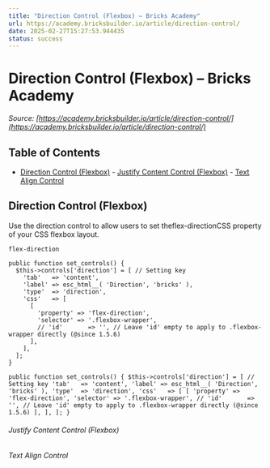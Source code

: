 ```yaml
---
title: "Direction Control (Flexbox) – Bricks Academy"
url: https://academy.bricksbuilder.io/article/direction-control/
date: 2025-02-27T15:27:53.944435
status: success
---
```


# Direction Control (Flexbox) – Bricks Academy

*Source: [https://academy.bricksbuilder.io/article/direction-control/](https://academy.bricksbuilder.io/article/direction-control/)*

## Table of Contents

- [Direction Control (Flexbox)](#direction-control-flexbox)
        - [Justify Content Control (Flexbox)](#justify-content-control-flexbox)
        - [Text Align Control](#text-align-control)

## Direction Control (Flexbox)

Use the direction control to allow users to set theflex-directionCSS property of your CSS flexbox layout.

`flex-direction`

```
public function set_controls() {
  $this->controls['direction'] = [ // Setting key
    'tab'   => 'content',
    'label' => esc_html__( 'Direction', 'bricks' ),
    'type'  => 'direction',
    'css'   => [
      [
        'property' => 'flex-direction',
        'selector' => '.flexbox-wrapper',
        // 'id'       => '', // Leave 'id' empty to apply to .flexbox-wrapper directly (@since 1.5.6)
      ],
    ],
  ];
}
```

`public function set_controls() {
  $this->controls['direction'] = [ // Setting key
    'tab'   => 'content',
    'label' => esc_html__( 'Direction', 'bricks' ),
    'type'  => 'direction',
    'css'   => [
      [
        'property' => 'flex-direction',
        'selector' => '.flexbox-wrapper',
        // 'id'       => '', // Leave 'id' empty to apply to .flexbox-wrapper directly (@since 1.5.6)
      ],
    ],
  ];
}`

###### Justify Content Control (Flexbox)

###### Text Align Control

